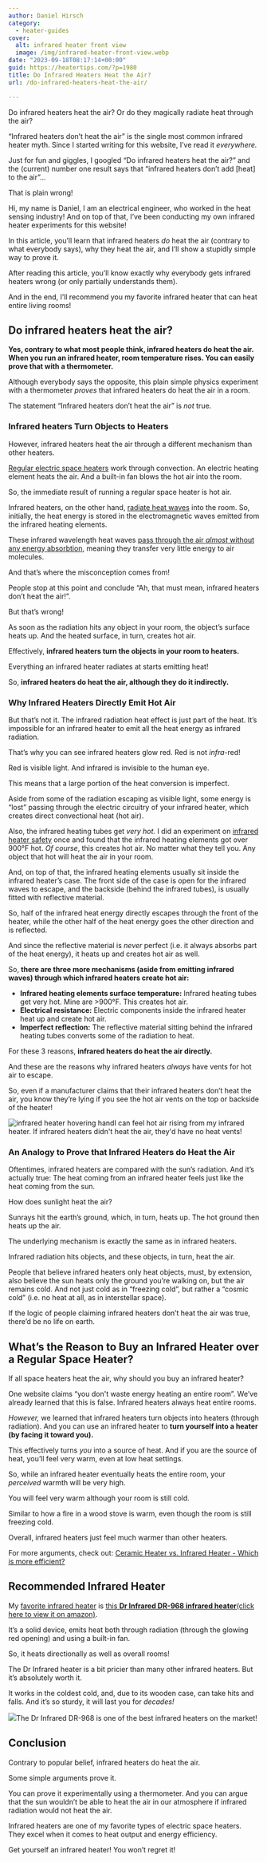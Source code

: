 ```yaml
---
author: Daniel Hirsch
category:
  - heater-guides
cover:
  alt: infrared heater front view
  image: /img/infrared-heater-front-view.webp
date: "2023-09-18T08:17:14+00:00"
guid: https://heatertips.com/?p=1980
title: Do Infrared Heaters Heat the Air?
url: /do-infrared-heaters-heat-the-air/

---
```

Do infrared heaters heat the air? Or do they magically radiate heat through the air?

“Infrared heaters don’t heat the air” is the single most common infrared heater myth. Since I started writing for this website, I’ve read it _everywhere._

Just for fun and giggles, I googled “Do infrared heaters heat the air?” and the (current) number one result says that “infrared heaters don’t add \[heat\] to the air”...

That is plain wrong!

Hi, my name is Daniel, I am an electrical engineer, who worked in the heat sensing industry! And on top of that, I’ve been conducting my own infrared heater experiments for this website!

In this article, you’ll learn that infrared heaters _do_ heat the air (contrary to what everybody says), why they heat the air, and I’ll show a stupidly simple way to prove it.

After reading this article, you’ll know exactly why everybody gets infrared heaters wrong (or only partially understands them).

And in the end, I’ll recommend you my favorite infrared heater that can heat entire living rooms!

## Do infrared heaters heat the air?

**Yes, contrary to what most people think, infrared heaters do heat the air. When you run an infrared heater, room temperature rises. You can easily prove that with a thermometer.**

Although everybody says the opposite, this plain simple physics experiment with a thermometer _proves_ that infrared heaters do heat the air in a room.

The statement “Infrared heaters don’t heat the air” is _not_ true.

### Infrared heaters Turn Objects to Heaters

However, infrared heaters heat the air through a different mechanism than other heaters.

[Regular electric space heaters](/ceramic-vs-infrared-heater-efficiency/) work through convection. An electric heating element heats the air. And a built-in fan blows the hot air into the room.

So, the immediate result of running a regular space heater is hot air.

Infrared heaters, on the other hand, [radiate heat waves](/infrared-vs-radiant-heaters-are-they-the-same/) into the room. So, initially, the heat energy is stored in the electromagnetic waves emitted from the infrared heating elements.

These infrared wavelength heat waves [pass through the air _almost_ without any energy absorbtion](/why-is-infrared-hotter-than-visible-light/), meaning they transfer very little energy to air molecules.

And that’s where the misconception comes from!

People stop at this point and conclude “Ah, that must mean, infrared heaters don’t heat the air!”.

But that’s wrong!

As soon as the radiation hits any object in your room, the object’s surface heats up. And the heated surface, in turn, creates hot air.

Effectively, **infrared heaters turn the objects in your room to heaters.**

Everything an infrared heater radiates at starts emitting heat!

So, **infrared heaters do heat the air, although they do it indirectly.**

### Why Infrared Heaters Directly Emit Hot Air

But that’s not it. The infrared radiation heat effect is just part of the heat. It’s impossible for an infrared heater to emit all the heat energy as infrared radiation.

That’s why you can see infrared heaters glow red. Red is not _infra_-red!

Red is visible light. And infrared is invisible to the human eye.

This means that a large portion of the heat conversion is imperfect.

Aside from some of the radiation escaping as visible light, some energy is “lost” passing through the electric circuitry of your infrared heater, which creates direct convectional heat (hot air).

Also, the infrared heating tubes get _very hot._ I did an experiment on [infrared heater safety](/are-infrared-heaters-safe-indoors/) once and found that the infrared heating elements got over 900°F hot. _Of course_, this creates hot air. No matter what they tell you. Any object that hot will heat the air in your room.

And, on top of that, the infrared heating elements usually sit inside the infrared heater’s case. The front side of the case is open for the infrared waves to escape, and the backside (behind the infrared tubes), is usually fitted with reflective material.

So, half of the infrared heat energy directly escapes through the front of the heater, while the other half of the heat energy goes the other direction and is reflected.

And since the reflective material is _never_ perfect (i.e. it always absorbs part of the heat energy), it heats up and creates hot air as well.

So, **there are three more mechanisms (aside from emitting infrared waves) through which infrared heaters create hot air:**

- **Infrared heating elements surface temperature:** Infrared heating tubes get very hot. Mine are >900°F. This creates hot air.
- **Electrical resistance:** Electric components inside the infrared heater heat up and create hot air.
- **Imperfect reflection:** The reflective material sitting behind the infrared heating tubes converts some of the radiation to heat.

For these 3 reasons, **infrared heaters do heat the air directly.**

And these are the reasons why infrared heaters _always_ have vents for hot air to escape.

So, even if a manufacturer claims that their infrared heaters don’t heat the air, you know they’re lying if you see the hot air vents on the top or backside of the heater!

![infrared heater hovering hand](/img/infrared-heater-hovering-hand.webp)I can feel hot air rising from my infrared heater. If infrared heaters didn't heat the air, they'd have no heat vents!

### An Analogy to Prove that Infrared Heaters do Heat the Air

Oftentimes, infrared heaters are compared with the sun’s radiation. And it’s actually true: The heat coming from an infrared heater feels just like the heat coming from the sun.

How does sunlight heat the air?

Sunrays hit the earth’s ground, which, in turn, heats up. The hot ground then heats up the air.

The underlying mechanism is exactly the same as in infrared heaters.

Infrared radiation hits objects, and these objects, in turn, heat the air.

People that believe infrared heaters only heat objects, must, by extension, also believe the sun heats only the ground you’re walking on, but the air remains cold. And not just cold as in “freezing cold”, but rather a “cosmic cold” (i.e. no heat at all, as in interstellar space).

If the logic of people claiming infrared heaters don’t heat the air was true, there’d be no life on earth.

## What’s the Reason to Buy an Infrared Heater over a Regular Space Heater?

If all space heaters heat the air, why should you buy an infrared heater?

One website claims “you don't waste energy heating an entire room”. We’ve already learned that this is false. Infrared heaters always heat entire rooms.

_However,_ we learned that infrared heaters turn objects into heaters (through radiation). And you can use an infrared heater to **turn yourself into a heater (by facing it toward you).**

This effectively turns _you_ into a source of heat. And if you are the source of heat, you’ll feel very warm, even at low heat settings.

So, while an infrared heater eventually heats the entire room, your _perceived_ warmth will be very high.

You will feel very warm although your room is still cold.

Similar to how a fire in a wood stove is warm, even though the room is still freezing cold.

Overall, infrared heaters just feel much warmer than other heaters.

For more arguments, check out: [Ceramic Heater vs. Infrared Heater - Which is more efficient?](/ceramic-vs-infrared-heater-efficiency/)

## Recommended Infrared Heater

My [favorite infrared heater](/recommended-products/best-infrared-heater/) is [this **Dr Infrared DR-968 infrared heater**(click here to view it on amazon)](https://www.amazon.com/dp/B002QZ11J6?&linkCode=ll1&tag=heatertips-20&linkId=bfb83870e75e29b12440d0cc16cbded8&language=en_US&ref_=as_li_ss_tl).

It’s a solid device, emits heat both through radiation (through the glowing red opening) and using a built-in fan.

So, it heats directionally as well as overall rooms!

The Dr Infrared heater is a bit pricier than many other infrared heaters. But it’s absolutely worth it.

It works in the coldest cold, and, due to its wooden case, can take hits and falls. And it’s so sturdy, it will last you for _decades!_

![](/img/infrared-heater-dr-infrared.webp)The Dr Infrared DR-968 is one of the best infrared heaters on the market!

## Conclusion

Contrary to popular belief, infrared heaters do heat the air.

Some simple arguments prove it.

You can prove it experimentally using a thermometer. And you can argue that the sun wouldn’t be able to heat the air in our atmosphere if infrared radiation would not heat the air.

Infrared heaters are one of my favorite types of electric space heaters. They excel when it comes to heat output and energy efficiency.

Get yourself an infrared heater! You won’t regret it!
